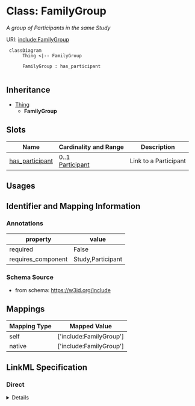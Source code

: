 # Class: FamilyGroup
_A group of Participants in the same Study_





URI: [include:FamilyGroup](https://w3id.org/include/FamilyGroup)




```mermaid
 classDiagram
      Thing <|-- FamilyGroup
      
      FamilyGroup : has_participant
      

```





## Inheritance
* [Thing](Thing.md)
    * **FamilyGroup**



## Slots

| Name | Cardinality and Range  | Description  |
| ---  | ---  | --- |
| [has_participant](has_participant.md) | 0..1 <br/> [Participant](Participant.md)  | Link to a Participant  |


## Usages



## Identifier and Mapping Information





### Annotations

| property | value |
| --- | --- |
| required | False |
| requires_component | Study,Participant |




### Schema Source


* from schema: https://w3id.org/include







## Mappings

| Mapping Type | Mapped Value |
| ---  | ---  |
| self | ['include:FamilyGroup'] |
| native | ['include:FamilyGroup'] |


## LinkML Specification

<!-- TODO: investigate https://stackoverflow.com/questions/37606292/how-to-create-tabbed-code-blocks-in-mkdocs-or-sphinx -->

### Direct

<details>
```yaml
name: FamilyGroup
definition_uri: include:FamilyGroup
annotations:
  required:
    tag: required
    value: 'False'
  requires_component:
    tag: requires_component
    value: Study,Participant
description: A group of Participants in the same Study
title: FamilyGroup
from_schema: https://w3id.org/include
rank: 1000
is_a: Thing
slots:
- has_participant

```
</details>

### Induced

<details>
```yaml
name: FamilyGroup
definition_uri: include:FamilyGroup
annotations:
  required:
    tag: required
    value: 'False'
  requires_component:
    tag: requires_component
    value: Study,Participant
description: A group of Participants in the same Study
title: FamilyGroup
from_schema: https://w3id.org/include
rank: 1000
is_a: Thing
attributes:
  has_participant:
    name: has_participant
    definition_uri: include:has_participant
    description: Link to a Participant
    from_schema: https://w3id.org/include
    rank: 1000
    alias: has_participant
    owner: FamilyGroup
    domain_of:
    - Biospecimen
    - DataFile
    - Biospecimen
    - DataFile
    - FamilyGroup
    range: Participant

```
</details>